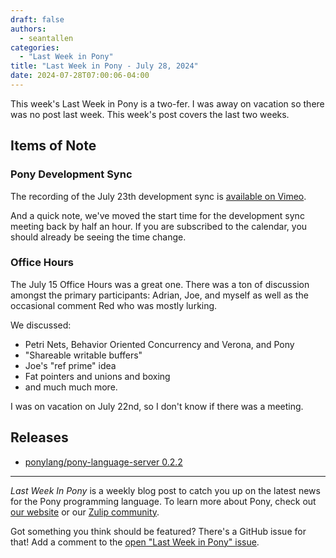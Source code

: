 ```yaml
---
draft: false
authors:
  - seantallen
categories:
  - "Last Week in Pony"
title: "Last Week in Pony - July 28, 2024"
date: 2024-07-28T07:00:06-04:00
---
```


This week's Last Week in Pony is a two-fer. I was away on vacation so there was no post last week. This week's post covers the last two weeks.

<!-- more -->

## Items of Note

### Pony Development Sync

The recording of the July 23th development sync is [available on Vimeo](https://vimeo.com/991181964).

And a quick note, we've moved the start time for the development sync meeting back by half an hour. If you are subscribed to the calendar, you should already be seeing the time change.

### Office Hours

The July 15 Office Hours was a great one. There was a ton of discussion amongst the primary participants: Adrian, Joe, and myself as well as the occasional comment Red who was mostly lurking.

We discussed:

- Petri Nets, Behavior Oriented Concurrency and Verona, and Pony
- "Shareable writable buffers"
- Joe's "ref prime" idea
- Fat pointers and unions and boxing
- and much much more.

I was on vacation on July 22nd, so I don't know if there was a meeting.

## Releases

- [ponylang/pony-language-server 0.2.2](https://github.com/ponylang/pony-language-server/releases/tag/0.2.2)

---

_Last Week In Pony_ is a weekly blog post to catch you up on the latest news for the Pony programming language. To learn more about Pony, check out [our website](https://ponylang.io) or our [Zulip community](https://ponylang.zulipchat.com).

Got something you think should be featured? There's a GitHub issue for that! Add a comment to the [open "Last Week in Pony" issue](https://github.com/ponylang/ponylang.github.io/issues?q=is%3Aissue+is%3Aopen+label%3Alast-week-in-pony).

